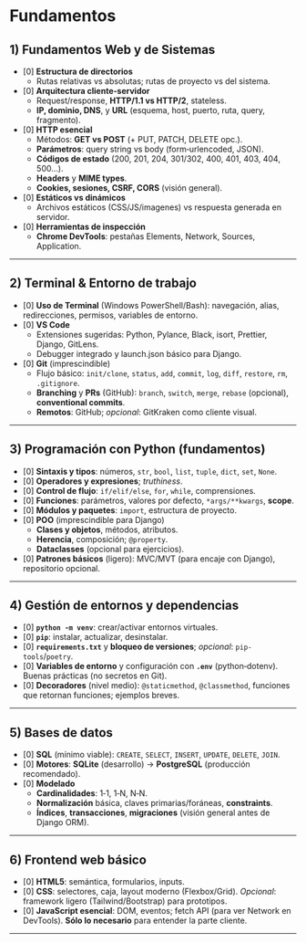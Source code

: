 # Fundamentos

## 1) Fundamentos Web y de Sistemas

- [0] **Estructura de directorios**
  - Rutas relativas vs absolutas; rutas de proyecto vs del sistema.
- [0] **Arquitectura cliente‑servidor**
  - Request/response, **HTTP/1.1 vs HTTP/2**, stateless.
  - **IP, dominio, DNS**, y **URL** (esquema, host, puerto, ruta, query, fragmento).
- [0] **HTTP esencial**
  - Métodos: **GET vs POST** (+ PUT, PATCH, DELETE opc.).
  - **Parámetros**: query string vs body (form‑urlencoded, JSON).
  - **Códigos de estado** (200, 201, 204, 301/302, 400, 401, 403, 404, 500…).
  - **Headers** y **MIME types**.
  - **Cookies, sesiones, CSRF, CORS** (visión general).
- [0] **Estáticos vs dinámicos**
  - Archivos estáticos (CSS/JS/imagenes) vs respuesta generada en servidor.
- [0] **Herramientas de inspección**
  - **Chrome DevTools**: pestañas Elements, Network, Sources, Application.

---

## 2) Terminal & Entorno de trabajo

- [0] **Uso de Terminal** (Windows PowerShell/Bash): navegación, alias, redirecciones, permisos, variables de entorno.
- [0] **VS Code**
  - Extensiones sugeridas: Python, Pylance, Black, isort, Prettier, Django, GitLens.
  - Debugger integrado y launch.json básico para Django.
- [0] **Git** (imprescindible)
  - Flujo básico: `init/clone`, `status`, `add`, `commit`, `log`, `diff`, `restore`, `rm`, `.gitignore`.
  - **Branching** y **PRs** (GitHub): `branch`, `switch`, `merge`, `rebase` (opcional), **conventional commits**.
  - **Remotos**: GitHub; *opcional*: GitKraken como cliente visual.

---

## 3) Programación con Python (fundamentos)

- [0] **Sintaxis y tipos**: números, `str`, `bool`, `list`, `tuple`, `dict`, `set`, `None`.
- [0] **Operadores y expresiones**; *truthiness*.
- [0] **Control de flujo**: `if/elif/else`, `for`, `while`, comprensiones.
- [0] **Funciones**: parámetros, valores por defecto, `*args/**kwargs`, **scope**.
- [0] **Módulos y paquetes**: `import`, estructura de proyecto.
- [0] **POO** (imprescindible para Django)
  - **Clases y objetos**, métodos, atributos.
  - **Herencia**, composición; `@property`.
  - **Dataclasses** (opcional para ejercicios).
- [0] **Patrones básicos** (ligero): MVC/MVT (para encaje con Django), repositorio opcional.

---

## 4) Gestión de entornos y dependencias

- [0] **`python -m venv`**: crear/activar entornos virtuales.
- [0] **`pip`**: instalar, actualizar, desinstalar.
- [0] **`requirements.txt`** y **bloqueo de versiones**; *opcional*: `pip-tools`/`poetry`.
- [0] **Variables de entorno** y configuración con **`.env`** (python‑dotenv). Buenas prácticas (no secretos en Git).
- [0] **Decoradores** (nivel medio): `@staticmethod`, `@classmethod`, funciones que retornan funciones; ejemplos breves.

---

## 5) Bases de datos

- [0] **SQL** (mínimo viable): `CREATE`, `SELECT`, `INSERT`, `UPDATE`, `DELETE`, `JOIN`.
- [0] **Motores**: **SQLite** (desarrollo) → **PostgreSQL** (producción recomendado).
- [0] **Modelado**
  - **Cardinalidades**: 1‑1, 1‑N, N‑N.
  - **Normalización** básica, claves primarias/foráneas, **constraints**.
  - **Índices**, **transacciones**, **migraciones** (visión general antes de Django ORM).

---

## 6) Frontend web básico

- [0] **HTML5**: semántica, formularios, inputs.
- [0] **CSS**: selectores, caja, layout moderno (Flexbox/Grid). *Opcional*: framework ligero (Tailwind/Bootstrap) para prototipos.
- [0] **JavaScript esencial**: DOM, eventos; fetch API (para ver Network en DevTools). **Sólo lo necesario** para entender la parte cliente.

---
